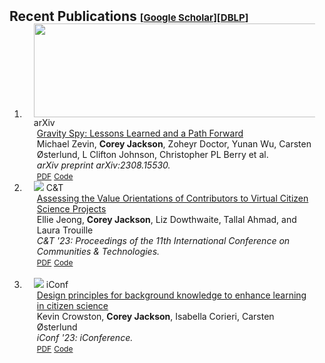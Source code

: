 <h2 id="publications" style="margin: 2px 0px -15px;"> Recent Publications <temp style="font-size:15px;">[</temp><a href="https://scholar.google.com/citations?user=V6d9-t4AAAAJ&hl=en" target="_blank" style="font-size:15px;">Google Scholar</a><temp style="font-size:15px;">]</temp><temp style="font-size:15px;">[</temp><a href="https://dblp.org/pid/141/4064.html" target="_blank" style="font-size:15px;">DBLP</a><temp style="font-size:15px;">]</temp></h2>

<div class="publications">
<ol class="bibliography">


<li>
<div class="pub-row">
  <div class="col-sm-3 abbr" style="position: relative;padding-right: 15px;padding-left: 15px;">
    <img src="https://raw.githubusercontent.com/cjacks04/cjacks04.github.io/main/assets/img/gs2.png" style="width:650px;height:150px;">
            <abbr class="badge">arXiv</abbr>
  </div>
  <div class="col-sm-9" style="position: relative;padding-right: 15px;padding-left: 20px;">
      <div class="title"><a href="">Gravity Spy: Lessons Learned and a Path Forward</a></div>
      <div class="author">Michael Zevin, <strong>Corey Jackson</strong>, Zoheyr Doctor, Yunan Wu, Carsten Østerlund, L Clifton Johnson, Christopher PL Berry et al.</div>
      <div class="periodical"><em>arXiv preprint arXiv:2308.15530.</em>
      </div>
    <div class="links">
      <a href="" class="btn btn-sm z-depth-0" role="button" target="_blank" style="font-size:12px;">PDF</a>
      <a href="" class="btn btn-sm z-depth-0" role="button" target="_blank" style="font-size:12px;">Code</a>
    </div>
  </div>
</div>
</li>

<li>
<div class="pub-row">
  <div class="col-sm-3 abbr" style="position: relative;padding-right: 15px;padding-left: 15px;">
    <img src="https://raw.githubusercontent.com/cjacks04/cjacks04.github.io/main/assets/img/zooniverse.png">
            <abbr class="badge">C&T</abbr>
  </div>
  <div class="col-sm-9" style="position: relative;padding-right: 15px;padding-left: 20px;">
      <div class="title"><a href="">Assessing the Value Orientations of Contributors to Virtual Citizen Science Projects</a></div>
      <div class="author">Ellie Jeong, <strong>Corey Jackson</strong>,  Liz Dowthwaite, Tallal Ahmad, and Laura Trouille</div>
      <div class="periodical"><em>C&T '23: Proceedings of the 11th International Conference on Communities & Technologies.</em>
      </div>
    <div class="links">
      <a href="http://coreybjackson.com/papers/Values__C_T_2023_%20(3).pdf" class="btn btn-sm z-depth-0" role="button" target="_blank" style="font-size:12px;">PDF</a>
      <a href="" class="btn btn-sm z-depth-0" role="button" target="_blank" style="font-size:12px;">Code</a>
    </div>
  </div>
</div>
</li>
  
<br>
  
<li>
<div class="pub-row">
  <div class="col-sm-3 abbr" style="position: relative;padding-right: 15px;padding-left: 15px;">
    <img src="https://raw.githubusercontent.com/cjacks04/cjacks04.github.io/main/assets/img/design.png">
            <abbr class="badge">iConf</abbr>
  </div>
  <div class="col-sm-9" style="position: relative;padding-right: 15px;padding-left: 20px;">
      <div class="title"><a href="">Design principles for background knowledge to enhance learning in citizen science</a></div>
      <div class="author">Kevin Crowston, <strong>Corey Jackson</strong>, Isabella Corieri, Carsten Østerlund</div>
      <div class="periodical"><em>iConf '23: iConference.</em>
      </div>
    <div class="links">
      <a href="http://coreybjackson.com/papers/Design_Background_iConf (1).pdf" class="btn btn-sm z-depth-0" role="button" target="_blank" style="font-size:12px;">PDF</a>
      <a href="" class="btn btn-sm z-depth-0" role="button" target="_blank" style="font-size:12px;">Code</a>
    </div>
  </div>
</div>
</li>

<br>

</ol>
</div>
